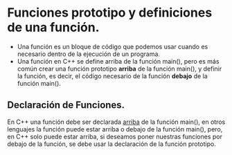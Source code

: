 # Funciones prototipo y definiciones de una función.

* Una función es un bloque de código que podemos usar cuando es necesario dentro de la ejecución de un programa.
* Una función en C++ se define arriba de la función main(), pero es más común crear una función prototipo **arriba** de la función main(), y definir la función, es decir, el código necesario de la función **debajo** de la función main().

## Declaración de Funciones.
En C++ una función debe ser declarada <u>arriba</u> de la función main(), en otros lenguajes la función puede estar arriba o debajo de la función main(), pero, en C++ solo puede estar arriba, si deseamos poner nuestras funciones por debajo de la función, se debe usar la declaración de la función prototipo.

